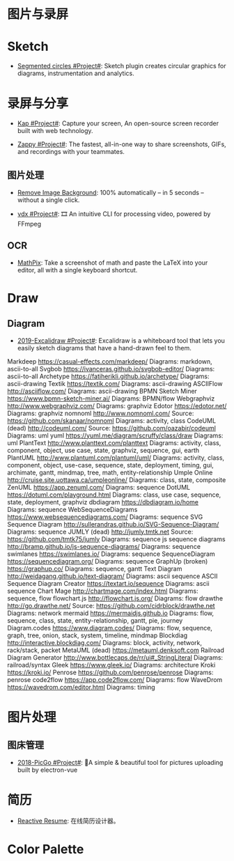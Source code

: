 # 图片与录屏

# Sketch

- [Segmented circles #Project#](https://github.com/design4use/gb-sketch-segmentcircle): Sketch plugin creates circular graphics for diagrams, instrumentation and analytics.

# 录屏与分享

- [Kap #Project#](https://getkap.co/): Capture your screen, An open-source screen recorder built with web technology.

- [Zappy #Project#](https://zapier.com/zappy): The fastest, all-in-one way to share screenshots, GIFs, and recordings with your teammates.

## 图片处理

- [Remove Image Background](https://www.remove.bg/): 100% automatically – in 5 seconds – without a single click.

- [vdx #Project#](https://github.com/yuanqing/vdx): 🎞️ An intuitive CLI for processing video, powered by FFmpeg

## OCR

- [MathPix](https://mathpix.com): Take a screenshot of math and paste the LaTeX into your editor, all with a single keyboard shortcut.

# Draw

## Diagram

- [2019-Excalidraw #Project#](https://github.com/excalidraw/excalidraw): Excalidraw is a whiteboard tool that lets you easily sketch diagrams that have a hand-drawn feel to them.

Markdeep https://casual-effects.com/markdeep/
Diagrams: markdown, ascii-to-all
Svgbob https://ivanceras.github.io/svgbob-editor/
Diagrams: ascii-to-all
Archetype https://fatiherikli.github.io/archetype/
Diagrams: ascii-drawing
Textik https://textik.com/
Diagrams: ascii-drawing
ASCIIFlow http://asciiflow.com/
Diagrams: ascii-drawing
BPMN Sketch Miner https://www.bpmn-sketch-miner.ai/
Diagrams: BPMN/flow
Webgraphviz http://www.webgraphviz.com/
Diagrams: graphviz
Edotor https://edotor.net/
Diagrams: graphviz
nomnoml http://www.nomnoml.com/
Source: https://github.com/skanaar/nomnoml
Diagrams: activity, class
CodeUML (dead) http://codeuml.com/
Source: https://github.com/oazabir/codeuml
Diagrams: uml
yuml https://yuml.me/diagram/scruffy/class/draw
Diagrams: uml
PlantText http://www.planttext.com/planttext
Diagrams: activity, class, component, object, use case, state, graphviz, sequence, gui, earth
PlantUML http://www.plantuml.com/plantuml/uml/
Diagrams: activity, class, component, object, use-case, sequence, state, deployment, timing, gui, archimate, gantt, mindmap, tree, math, entity-relationship
Umple Online http://cruise.site.uottawa.ca/umpleonline/
Diagrams: class, state, composite
ZenUML https://app.zenuml.com/
Diagrams: sequence
DotUML https://dotuml.com/playground.html
Diagrams: class, use case, sequence, state, deployment, graphviz
dbdiagram https://dbdiagram.io/home
Diagrams: sequence
WebSequenceDiagrams https://www.websequencediagrams.com/
Diagrams: sequence
SVG Sequence Diagram http://sullerandras.github.io/SVG-Sequence-Diagram/
Diagrams: sequence
JUMLY (dead) http://jumly.tmtk.net
Source: https://github.com/tmtk75/jumly
Diagrams: sequence
js sequence diagrams http://bramp.github.io/js-sequence-diagrams/
Diagrams: sequence
swimlanes https://swimlanes.io/
Diagrams: sequence
SequenceDiagram https://sequencediagram.org/
Diagrams: sequence
GraphUp (broken) https://graphup.co/
Diagrams: sequence, gantt
Text Diagram http://weidagang.github.io/text-diagram/
Diagrams: ascii sequence
ASCII Sequence Diagram Creator https://textart.io/sequence
Diagrams: ascii sequence
Chart Mage http://chartmage.com/index.html
Diagrams: sequence, flow
flowchart.js http://flowchart.js.org/
Diagrams: flow
drawthe http://go.drawthe.net/
Source: https://github.com/cidrblock/drawthe.net
Diagrams: network
mermaid https://mermaidjs.github.io
Diagrams: flow, sequence, class, state, entity-relationship, gantt, pie, journey
Diagram.codes https://www.diagram.codes/
Diagrams: flow, sequence, graph, tree, onion, stack, system, timeline, mindmap
Blockdiag http://interactive.blockdiag.com/
Diagrams: block, activity, network, rack/stack, packet
MetaUML (dead) https://metauml.denksoft.com
Railroad Diagram Generator http://www.bottlecaps.de/rr/ui#_StringLiteral
Diagrams: railroad/syntax
Gleek https://www.gleek.io/
Diagrams: architecture
Kroki https://kroki.io/
Penrose https://github.com/penrose/penrose
Diagrams: penrose
code2flow https://app.code2flow.com/
Diagrams: flow
WaveDrom https://wavedrom.com/editor.html
Diagrams: timing

# 图片处理

## 图床管理

- [2018-PicGo #Project#](https://github.com/Molunerfinn/PicGo): 🚀A simple & beautiful tool for pictures uploading built by electron-vue

# 简历

- [Reactive Resume](https://rx-resume.web.app): 在线简历设计器。

# Color Palette
